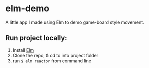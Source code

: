 # elm-demo

A little app I made using Elm to demo game-board style movement.

## Run project locally:

1.  Install [Elm](https://guide.elm-lang.org/install.html)
2.  Clone the repo, & cd to into project folder
3.  run `$ elm reactor` from command line
